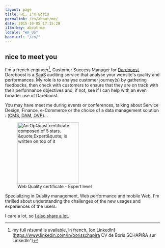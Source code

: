 ```yaml
---
layout: page
title: Hi, I'm Boris
permalink: /en/about/me/
date: 2015-10-05 17:15:20
i18n-key: about-me
locale: "en_US"
base-url: "/en/"
---
```


## nice to meet you

I'm a french engineer[^1], Customer Success Manager for [Dareboost](https://www.dareboost.com/en/ "Website speed test, Website quality analysis - Dareboost"). Dareboost is a <abbr title="Software as a Service">SaaS</abbr> auditing service that analyse your website's quality and performances. My role is to analyse customer journey(s) by gathering feedbacks, then check with customers to ensure that they are on track with their performance objectives and, if not, see if I can help with an even broader use of Dareboost.

You may have meet me during events or conferences, talking about Service Design, Finance, e-Commerce or the choice of a data management solution : (<abbr lang="en" title="Content Management System">CMS</abbr>, <abbr lang="en" title="Digital Asset Management">DAM</abbr>, <abbr lang="en" title="Online Video Platform">OVP</abbr>)…

<figure>
  <a href="https://certified.opquast.com/certificate/V085B7/"><img role="img" src="/assets/images/shared/issuer_v085b7.svg" width="200" height="200" alt="An OpQuast certificate composed of 5 stars. &quote;Expert&quote; is written on top of it"></a>
  <figcaption>Web Quality certificate - Expert level</figcaption>
</figure>

Specializing in Quality management, Web performance and mobile Web, I'm thrilled about understanding the challenges of the new usages and experiences of the users.

I care a lot, so [I also share a lot](/en/about/sharing/).

[^1]: my full <em lang="en">résumé</em> is available, in french, [on LinkedIn](https://www.linkedin.com/in/borisschapira CV de Boris SCHAPIRA sur LinkedIn")
